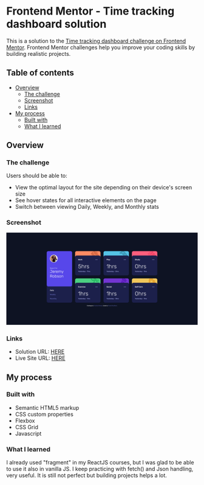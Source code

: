 # Frontend Mentor - Time tracking dashboard solution

This is a solution to the [Time tracking dashboard challenge on Frontend Mentor](https://www.frontendmentor.io/challenges/time-tracking-dashboard-UIQ7167Jw). Frontend Mentor challenges help you improve your coding skills by building realistic projects. 

## Table of contents

- [Overview](#overview)
  - [The challenge](#the-challenge)
  - [Screenshot](#screenshot)
  - [Links](#links)
- [My process](#my-process)
  - [Built with](#built-with)
  - [What I learned](#what-i-learned)
 
## Overview

### The challenge

Users should be able to:

- View the optimal layout for the site depending on their device's screen size
- See hover states for all interactive elements on the page
- Switch between viewing Daily, Weekly, and Monthly stats

### Screenshot

![](./screenshot.png)

### Links

- Solution URL: [HERE](https://www.frontendmentor.io/solutions/time-tracking-dashboard-html-css-js-EqUc_ctdHm)
- Live Site URL: [HERE](https://floriouffreyt.github.io/17_time_tracking_dashboard/)

## My process

### Built with

- Semantic HTML5 markup
- CSS custom properties
- Flexbox
- CSS Grid
- Javascript

### What I learned

I already used "fragment" in my ReactJS courses, but I was glad to be able to use it also in vanilla JS. I keep practicing with fetch() and Json handling, very useful. It is still not perfect but building projects helps a lot.